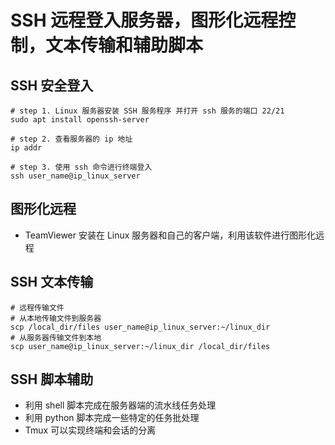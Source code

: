 # SSH 远程登入服务器，图形化远程控制，文本传输和辅助脚本

## SSH 安全登入

```shell
# step 1. Linux 服务器安装 SSH 服务程序 并打开 ssh 服务的端口 22/21
sudo apt install openssh-server

# step 2. 查看服务器的 ip 地址
ip addr

# step 3. 使用 ssh 命令进行终端登入
ssh user_name@ip_linux_server
```

## 图形化远程

- TeamViewer 安装在 Linux 服务器和自己的客户端，利用该软件进行图形化远程

## SSH 文本传输

```shell
# 远程传输文件
# 从本地传输文件到服务器
scp /local_dir/files user_name@ip_linux_server:~/linux_dir
# 从服务器传输文件到本地
scp user_name@ip_linux_server:~/linux_dir /local_dir/files 
```

## SSH 脚本辅助

- 利用 shell 脚本完成在服务器端的流水线任务处理
- 利用 python 脚本完成一些特定的任务批处理
- Tmux 可以实现终端和会话的分离
